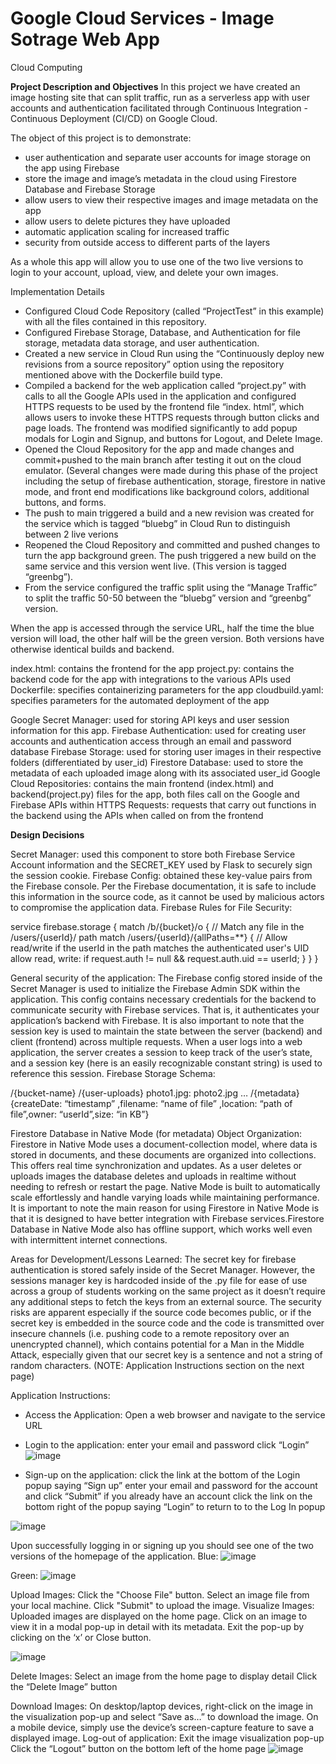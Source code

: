 # Google Cloud Services - Image Sotrage Web App

Cloud Computing



**Project Description and Objectives**
In this project we have created an image hosting site that can split traffic, run as a serverless app with user accounts and authentication facilitated through Continuous Integration - Continuous Deployment (CI/CD) on Google Cloud. 

The object of this project is to demonstrate:
- user authentication and separate user accounts for image storage on the app using Firebase
- store the image and image’s metadata in the cloud using Firestore Database and Firebase Storage
- allow users to view their respective images and image metadata on the app
- allow users to delete pictures they have uploaded 
- automatic application scaling for increased traffic
- security from outside access to different parts of the layers


As a whole this app will allow you to use one of the two live versions to login to your account, upload, view, and delete your own images. 


Implementation Details

- Configured Cloud Code Repository (called “ProjectTest” in this example) with all the files contained in this repository.
- Configured Firebase Storage, Database, and Authentication for file storage, metadata data storage, and user authentication. 
- Created a new service in Cloud Run using the “Continuously deploy new revisions from a source repository” option using the repository mentioned above with the Dockerfile build type.
- Compiled a backend for the web application called “project.py” with calls to all the Google APIs used in the application and configured HTTPS requests to be used by the frontend file “index. html”, which allows users to invoke these HTTPS requests through button clicks and page loads. The frontend was modified significantly to add popup modals for Login and Signup, and buttons for Logout, and Delete Image. 
- Opened the Cloud Repository for the app and made changes and commit+pushed to the main branch after testing it out on the cloud emulator. (Several changes were made during this phase of the project including the setup of firebase authentication, storage, firestore in native mode, and front end modifications like background colors, additional buttons, and forms. 
- The push to main triggered a build and a new revision was created for the service which is tagged “bluebg” in Cloud Run to distinguish between 2 live verions
- Reopened the Cloud Repository and committed and pushed changes to turn the app background green. The push triggered a new build on the same service and this version went live. (This version is tagged “greenbg”).
- From the service configured the traffic split using the “Manage Traffic” to split the traffic 50-50 between the “bluebg” version  and “greenbg” version. 

When the app is accessed through the service URL, half the time the blue version will load, the other half will be the green version. Both versions have otherwise identical builds and backend. 



index.html: contains the frontend for the app
project.py: contains the backend code for the app with integrations to the various APIs used
Dockerfile: specifies containerizing parameters for the app
cloudbuild.yaml: specifies parameters for the automated deployment of the app




Google Secret Manager: used for storing API keys and user session information for this app. 
Firebase Authentication: used for creating user accounts and authentication access through an email and password database
Firebase Storage: used for storing user images in their respective folders (differentiated by user_id)
Firestore Database: used to store the metadata of each uploaded image along with its associated user_id
Google Cloud Repositories: contains the main frontend (index.html) and backend(project.py) files for the app, both files call on the Google and Firebase APIs within
HTTPS Requests: requests that carry out functions in the backend using the APIs when called on from the frontend


**Design Decisions**

Secret Manager: used this component to store both Firebase Service Account information and the SECRET_KEY used by Flask to securely sign the session cookie. 
Firebase Config: obtained these key-value pairs from the Firebase console. Per the Firebase documentation, it is safe to include this information in the source code, as it cannot be used by malicious actors to compromise the application data.
Firebase Rules for File Security:

service firebase.storage {
  match /b/{bucket}/o {
    // Match any file in the /users/{userId}/ path
    match /users/{userId}/{allPaths=**} {
      // Allow read/write if the userId in the path matches the authenticated user's UID
      allow read, write: if request.auth != null && request.auth.uid == userId;
    }
  }
}

General security of the application: The Firebase config stored inside of the Secret Manager is used to initialize the Firebase Admin SDK within the application. This config contains necessary credentials for the backend to communicate security with Firebase services. That is, it authenticates your application’s backend with Firebase. It is also important to note that the session key is used to maintain the state between the server (backend) and client (frontend) across multiple requests. When a user logs into a web application, the server creates a session to keep track of the user’s state, and a session key (here is an easily recognizable constant string) is used to reference this session. 
Firebase Storage Schema:


/{bucket-name}
	/{user-uploads}
                	photo1.jpg:
                	photo2.jpg
 		…
/{metadata} 
{createDate: “timestamp” ,filename: “name of file” ,location: “path of file”,owner: “userId”,size: “in KB”} 
	
Firestore Database in Native Mode (for metadata) Object Organization: Firestore in Native Mode uses a document-collection model, where data is stored in documents, and these documents are organized into collections. This offers real time synchronization and updates. As a user deletes or uploads images the database deletes and uploads in realtime without needing to refresh or restart the page. Native Mode is built to automatically scale effortlessly and handle varying loads while maintaining performance. It is important to note the main reason for using Firestore in Native Mode is that it is designed to have better integration with Firebase services.Firestore Database in Native Mode also has offline support, which works well even with intermittent internet connections. 


Areas for Development/Lessons Learned:
The secret key for firebase authentication is stored safely inside of the Secret Manager. However, the sessions manager key is hardcoded inside of the .py file for ease of use across a group of students working on the same project as it doesn’t require any additional steps to fetch the keys from an external source. The security risks are apparent especially if the source code becomes public, or if the secret key is embedded in the source code and the code is transmitted over insecure channels (i.e. pushing code to a remote repository over an unencrypted channel), which contains potential for a Man in the Middle Attack, especially given that our secret key is a sentence and not a string of random characters. 
(NOTE: Application Instructions section on the next page)

Application Instructions: 

- Access the Application: Open a web browser and navigate to the service URL 
- Login to the application:
enter your email and password
click “Login”
![image](https://github.com/ashi-jne/Project3-Group17/assets/96357892/a40cb063-e873-4fe3-86bd-8961d0403aae)

- Sign-up on the application:
click the link at the bottom of the Login popup saying “Sign up”
enter your email and password for the account and click “Submit”
if you already have an account click the link on the bottom right of the popup saying “Login” to return to to the Log In popup

![image](https://github.com/ashi-jne/Project3-Group17/assets/96357892/a08cd7cf-e436-4460-968c-7b2d0bb52b91)


Upon successfully logging in or signing up you should see one of the two versions of the homepage of the application.
Blue:
![image](https://github.com/ashi-jne/Project3-Group17/assets/96357892/17f9cc75-5821-4c0d-985f-075a5e6ea132)


Green: 
![image](https://github.com/ashi-jne/Project3-Group17/assets/96357892/08e64fe1-587a-4a45-828a-d4a77cab31ce)




Upload Images:
Click the "Choose File" button.
Select an image file from your local machine.
Click "Submit" to upload the image.
Visualize Images:
Uploaded images are displayed on the home page.
Click on an image to view it in a modal pop-up in detail with its metadata.
Exit the pop-up by clicking on the ‘x’ or Close button. 

![image](https://github.com/ashi-jne/Project3-Group17/assets/96357892/799971d0-6cc0-430e-b5cf-c714e8bf45fd)


Delete Images:
Select an image from the home page to display detail
Click the “Delete Image” button

Download Images:
On desktop/laptop devices, right-click on the image in the visualization pop-up and select “Save as…” to download the image.
On a mobile device, simply use the device’s screen-capture feature to save a displayed image.
Log-out of application:
Exit the image visualization pop-up
Click the “Logout” button on the bottom left of the home page
![image](https://github.com/ashi-jne/Project3-Group17/assets/96357892/146712cb-08e3-462c-b745-04cd49a176c0)




